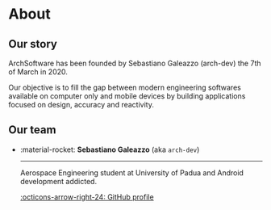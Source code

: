 # About

## Our story

ArchSoftware has been founded by Sebastiano Galeazzo (arch-dev) the 7th of March in 2020.

Our objective is to fill the gap between modern engineering softwares available on computer only and mobile devices by building applications focused on design, accuracy and reactivity.

## Our team

<div class="grid cards" markdown>

-   :material-rocket: __Sebastiano Galeazzo__ (aka `arch-dev`)

    ---

    Aerospace Engineering student at University of Padua and Android development addicted.

    [:octicons-arrow-right-24: GitHub profile](https://github.com/arch-dev)

</div>